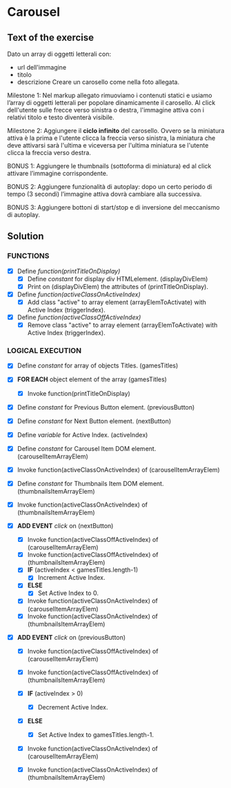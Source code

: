 # Carousel

## Text of the exercise
Dato un array di oggetti letterali con:
- url dell'immagine
- titolo
- descrizione 
Creare un carosello come nella foto allegata.

Milestone 1:
Nel markup allegato rimuoviamo i contenuti statici e usiamo l’array di oggetti letterali per popolare dinamicamente il carosello.
Al click dell'utente sulle frecce verso sinistra o destra, l'immagine attiva con i relativi titolo e testo diventerà visibile.

Milestone 2:
Aggiungere il **ciclo infinito** del carosello. Ovvero se la miniatura attiva è la prima e l'utente clicca la freccia verso sinistra, la miniatura che deve attivarsi sarà l'ultima e viceversa per l'ultima miniatura se l'utente clicca la freccia verso destra.

BONUS 1:
Aggiungere le thumbnails (sottoforma di miniatura) ed al click attivare l’immagine corrispondente.

BONUS 2:
Aggiungere funzionalità di autoplay: dopo un certo periodo di tempo (3 secondi) l’immagine attiva dovrà cambiare alla successiva.

BONUS 3:
Aggiungere bottoni di start/stop e di inversione del meccanismo di autoplay.

## Solution

### FUNCTIONS

- [x] Define *function(printTitleOnDisplay)*
    - [x] Define *constant* for display div HTMLelement. (displayDivElem)
    - [x] Print on (displayDivElem) the attributes of (printTitleOnDisplay).

- [x] Define *function(activeClassOnActiveIndex)*
    - [x] Add class "active" to array element (arrayElemToActivate) with Active Index (triggerIndex).

- [x] Define *function(activeClassOffActiveIndex)*
    - [x] Remove class "active" to array element (arrayElemToActivate) with Active Index (triggerIndex).

### LOGICAL EXECUTION

- [x] Define *constant* for array of objects Titles. (gamesTitles)

- [x] **FOR EACH** object element of the array (gamesTitles)
    - [x] Invoke function(printTitleOnDisplay)

- [x] Define *constant* for Previous Button element. (previousButton)
- [x] Define *constant* for Next Button element. (nextButton)

- [x] Define *variable* for Active Index. (activeIndex)

- [x] Define *constant* for Carousel Item DOM element. (carouselItemArrayElem)

- [x] Invoke function(activeClassOnActiveIndex) of (carouselItemArrayElem)

- [x] Define *constant* for Thumbnails Item DOM element. (thumbnailsItemArrayElem)

- [x] Invoke function(activeClassOnActiveIndex) of (thumbnailsItemArrayElem)

- [x] **ADD EVENT** *click* on (nextButton)
    - [x] Invoke function(activeClassOffActiveIndex) of (carouselItemArrayElem)
    - [x] Invoke function(activeClassOffActiveIndex) of (thumbnailsItemArrayElem)
    - [x] **IF** (activeIndex < gamesTitles.length-1)
        - [x] Increment Active Index.
    - [x] **ELSE**
        - [x] Set Active Index to 0.
    - [x] Invoke function(activeClassOnActiveIndex) of (carouselItemArrayElem)
    - [x] Invoke function(activeClassOnActiveIndex) of (thumbnailsItemArrayElem)

- [x] **ADD EVENT** *click* on (previousButton)
    - [x] Invoke function(activeClassOffActiveIndex) of (carouselItemArrayElem)
    - [x] Invoke function(activeClassOffActiveIndex) of (thumbnailsItemArrayElem)
    - [x] **IF** (activeIndex > 0)
        - [x] Decrement Active Index.
    - [x] **ELSE**
        - [x] Set Active Index to gamesTitles.length-1.
    - [x] Invoke function(activeClassOnActiveIndex) of (carouselItemArrayElem)
    - [x] Invoke function(activeClassOnActiveIndex) of (thumbnailsItemArrayElem)


